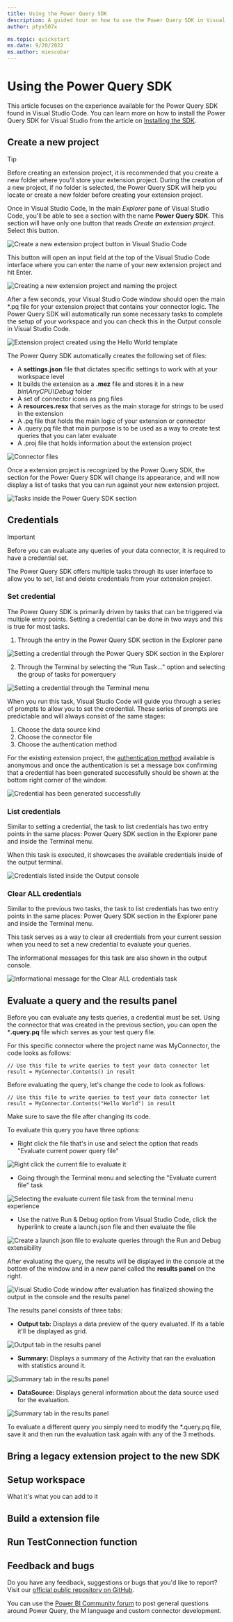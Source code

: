```yaml
---
title: Using the Power Query SDK 
description: A guided tour on how to use the Power Query SDK in Visual Studio and the core functionality provided through it
author: ptyx507x

ms.topic: quickstart
ms.date: 9/20/2022
ms.author: miescobar
---
```


# Using the Power Query SDK

This article focuses on the experience available for the Power Query SDK found in Visual Studio Code. You can learn more on how to install the Power Query SDK for Visual Studio from the article on [Installing the SDK](/powerquery-docs/InstallingSDK.md).

## Create a new project

>[!TIP]
>Before creating an extension project, it is recommended that you create a new folder where you'll store your extension project. During the creation of a new project, if no folder is selected, the Power Query SDK will help you locate or create a new folder before creating your extension project.

Once in Visual Studio Code, In the main *Explorer* pane of Visual Studio Code, you'll be able to see a section with the name **Power Query SDK**. This section will have only one button that reads *Create an extension project*. Select this button.

![Create a new extension project button in Visual Studio Code](media/power-query-sdk-vs-code/create-new-extension.jpg)

This button will open an input field at the top of the Visual Studio Code interface where you can enter the name of your new extension project and hit Enter.

![Creating a new extension project and naming the project](media/power-query-sdk-vs-code/new-project-name.jpg)

After a few seconds, your Visual Studio Code window should open the main *.pq file for your extension project that contains your connector logic. The Power Query SDK will automatically run some necessary tasks to complete the setup of your workspace and you can check this in the Output console in Visual Studio Code.

![Extension project created using the Hello World template](media/power-query-sdk-vs-code/extension-project-created.jpg)

The Power Query SDK automatically creates the following set of files:

* A **settings.json** file that dictates specific settings to work with at your workspace level
* It builds the extension as a **.mez** file and stores it in a new *bin\AnyCPU\Debug* folder
* A set of connector icons as png files
* A **resources.resx** that serves as the main storage for strings to be used in the extension
* A .pq file that holds the main logic of your extension or connector
* A .query.pq file that main purpose is to be used as a way to create test queries that you can later evaluate
* A .proj file that holds information about the extension project

![Connector files](media/power-query-sdk-vs-code/connector-files.jpg)

Once a extension project is recognized by the Power Query SDK, the section for the Power Query SDK will change its appearance, and will now display a list of tasks that you can run against your new extension project.

![Tasks inside the Power Query SDK section](media/power-query-sdk-vs-code/ui-driven-tasks.jpg)


## Credentials

>[!IMPORTANT] 
>Before you can evaluate any queries of your data connector, it is required to have a credential set.

The Power Query SDK offers multiple tasks through its user interface to allow you to set, list and delete credentials from your extension project.

### Set credential

The Power Query SDK is primarily driven by tasks that can be triggered via multiple entry points. Setting a credential can be done in two ways and this is true for most tasks.

1. Through the entry in the Power Query SDK section in the Explorer pane

![Setting a credential through the Power Query SDK section in the Explorer](media/power-query-sdk-vs-code/set-credential.jpg)
 
2. Through the Terminal by selecting the "Run Task..." option and selecting the group of tasks for powerquery

![Setting a credential through the Terminal menu](media/power-query-sdk-vs-code/set-credential-terminal-task.jpg)


When you run this task, Visual Studio Code will guide you through a series of prompts to allow you to set the credential. These series of prompts are predictable and will always consist of the same stages:

1. Choose the data source kind
2. Choose the connector file
3. Choose the authentication method

 For the existing extension project, the [authentication method](HandlingAuthentication.md) available is anonymous and once the authentication is set a message box confirming that a credential has been generated successfully should be shown at the bottom right corner of the window.

![Credential has been generated successfully](media/power-query-sdk-vs-code/credential-set.jpg)

### List credentials

Similar to setting a credential, the task to list credentials has two entry points in the same places: Power Query SDK section in the Explorer pane and inside the Terminal menu.

When this task is executed, it showcases the available credentials inside of the output terminal.

![Credentials listed inside the Output console](media/power-query-sdk-vs-code/list-credentials.jpg)

### Clear ALL credentials

Similar to the previous two tasks, the task to list credentials has two entry points in the same places: Power Query SDK section in the Explorer pane and inside the Terminal menu.

This task serves as a way to clear all credentials from your current session when you need to set a new credential to evaluate your queries.

The informational messages for this task are also shown in the output console.

![Informational message for the Clear ALL credentials task](media/power-query-sdk-vs-code/clear-all-credentials.jpg)

## Evaluate a query and the results panel

Before you can evaluate any tests queries, a credential must be set. Using the connector that was created in the previous section, you can open the ***.query.pq** file which serves as your test query file.

For this specific connector where the project name was MyConnector, the code looks as follows:

``
// Use this file to write queries to test your data connector
let
    result = MyConnector.Contents()
in
    result
``

Before evaluating the query, let's change the code to look as follows:

``
// Use this file to write queries to test your data connector
let
    result = MyConnector.Contents("Hello World")
in
    result
``

Make sure to save the file after changing its code.

To evaluate this query you have three options:

* Right click the file that's in use and select the option that reads "Evaluate current power query file"

![Right click the current file to evaluate it](media/power-query-sdk-vs-code/right-click-evaluate.jpg)

* Going through the Terminal menu and selecting the "Evaluate current file" task

![Selecting the evaluate current file task from the terminal menu experience](media/power-query-sdk-vs-code/terminal-evaluate.jpg)

* Use the native Run & Debug option from Visual Studio Code, click the hyperlink to create a launch.json file and then evaluate the file

![Create a launch.json file to evaluate queries through the Run and Debug extensibility](media/power-query-sdk-vs-code/create-launch-json.jpg)

After evaluating the query, the results will be displayed in the console at the bottom of the window and in a new panel called the **results panel** on the right.

![Visual Studio Code window after evaluation has finalized showing the output in the console and the results panel](media/power-query-sdk-vs-code/evaluation-complete.jpg)

The results panel consists of three tabs:

* **Output tab:** Displays a data preview of the query evaluated. If its a table it'll be displayed as grid.

![Output tab in the results panel](media/power-query-sdk-vs-code/results-output.jpg)

* **Summary:** Displays a summary of the Activity that ran the evaluation with statistics around it.

![Summary tab in the results panel](media/power-query-sdk-vs-code/summary-output.jpg)

* **DataSource:** Displays general information about the data source used for the evaluation.

![Summary tab in the results panel](media/power-query-sdk-vs-code/datasource-output.jpg)

To evaluate a different query you simply need to modify the *.query.pq file, save it and then run the evaluation task again with any of the 3 methods.

## Bring a legacy extension project to the new SDK

## Setup workspace

What it's 
what you can add to it

## Build a extension file

## Run TestConnection function

## Feedback and bugs

Do you have any feedback, suggestions or bugs that you'd like to report? Visit our [official public repository on GitHub](https://github.com/microsoft/vscode-powerquery-sdk).

You can use the [Power BI Community forum](https://community.powerbi.com/t5/Power-Query/bd-p/power-bi-services) to post general questions around Power Query, the M language and custom connector development.